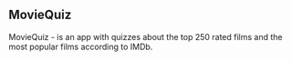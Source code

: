 ## **MovieQuiz**

MovieQuiz - is an app with quizzes about the top 250 rated films and the most popular films according to IMDb.

